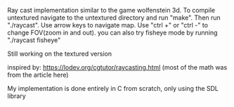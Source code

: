 Ray cast implementation similar to the game wolfenstein 3d.
To compile untextured navigate to the untextured directory and run "make". Then run "./raycast".
Use arrow keys to navigate map.
Use "ctrl +" or "ctrl -" to change FOV(zoom in and out).
you can also try fisheye mode by running "./raycast fisheye"

Still working on the textured version

inspired by: https://lodev.org/cgtutor/raycasting.html 
(most of the math was from the article here)

My implementation is done entirely in C from scratch, only using the SDL library
